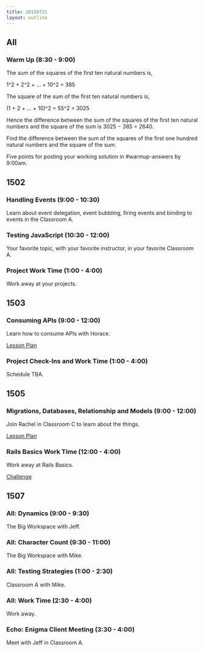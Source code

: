 ```yaml
---
title: 20150721
layout: outline
---
```


## All

### Warm Up (8:30 - 9:00)

The sum of the squares of the first ten natural numbers is,

1^2 + 2^2 + ... + 10^2 = 385


The square of the sum of the first ten natural numbers is,

(1 + 2 + ... + 10)^2 = 55^2 = 3025

Hence the difference between the sum of the squares of the first ten natural numbers and the square of the sum is 3025 − 385 = 2640.

Find the difference between the sum of the squares of the first one hundred natural numbers and the square of the sum.

Five points for posting your working solution in #warmup-answers by 9:00am.


## 1502

### Handling Events (9:00 - 10:30)

Learn about event delegation, event bubbling, firing events and binding to events in the Classroom A.

### Testing JavaScript (10:30 - 12:00)

Your favorite topic, with your favorite instructor, in your favorite Classroom A.

### Project Work Time (1:00 - 4:00)

Work away at your projects.


## 1503

### Consuming APIs (9:00 - 12:00)

Learn how to consume APIs with Horace.

[Lesson Plan](https://github.com/turingschool/lesson_plans/blob/master/ruby_04-apis_and_scalability/consuming_apis.markdown)

### Project Check-Ins and Work Time (1:00 - 4:00)

Schedule TBA.


## 1505

### Migrations, Databases, Relationship and Models (9:00 - 12:00)

Join Rachel in Classroom C to learn about the things.

[Lesson Plan](https://github.com/turingschool/lesson_plans/blob/master/ruby_02-web_applications_with_ruby/models_databases_relationships.markdown)

### Rails Basics Work Time (12:00 - 4:00)

Work away at Rails Basics.

[Challenge](https://github.com/turingschool/challenges/blob/master/models_databases_relationships_routes_controllers_oh_my.markdown)

## 1507

### All: Dynamics (9:00 - 9:30)

The Big Workspace with Jeff.

### All: Character Count (9:30 - 11:00)

The Big Workspace with Mike.

### All: Testing Strategies (1:00 - 2:30)

Classroom A with Mike.

### All: Work Time (2:30 - 4:00)

Work away.

### Echo: Enigma Client Meeting (3:30 - 4:00)

Meet with Jeff in Classroom A.

